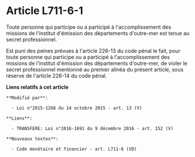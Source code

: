 # Article L711-6-1

Toute personne qui participe ou a participé à l'accomplissement des missions de l'institut d'émission des départements
d'outre-mer est tenue au secret professionnel.

Est puni des peines prévues à l'article 226-13 du code pénal le fait, pour toute personne qui participe ou a participé à
l'accomplissement des missions de l'institut d'émission des départements d'outre-mer, de violer le secret professionnel
mentionné au premier alinéa du présent article, sous réserve de l'article 226-14 du code pénal.

**Liens relatifs à cet article**

	**Modifié par**:

	  - Loi n°2015-1268 du 14 octobre 2015 - art. 13 (V)

	**Liens**:

	  - TRANSFERE: Loi n°2016-1691 du 9 décembre 2016 - art. 152 (V)

	**Nouveaux textes**:

	  - Code monétaire et financier - art. L711-6 (VD)
